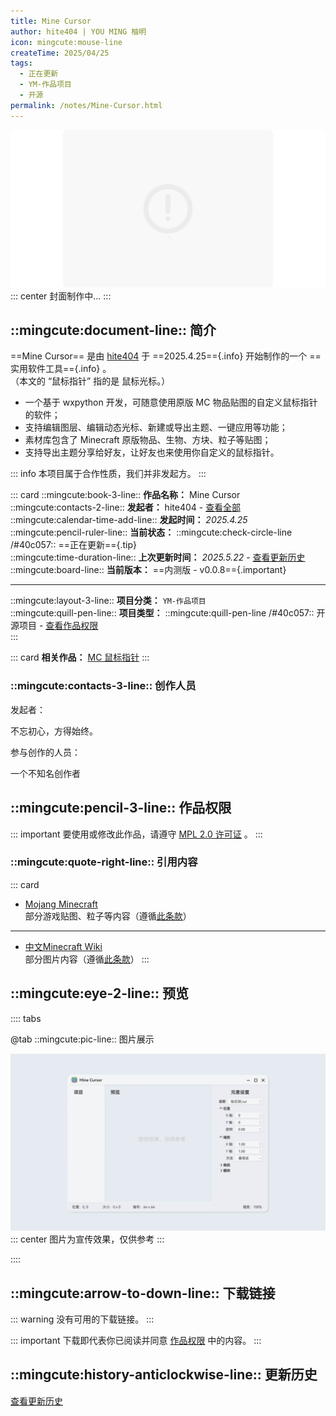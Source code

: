 ```yaml
---
title: Mine Cursor
author: hite404 | YOU MING 柚明
icon: mingcute:mouse-line
createTime: 2025/04/25
tags:
  - 正在更新
  - YM-作品项目
  - 开源
permalink: /notes/Mine-Cursor.html
---
```


![](/rc/no-2.png)
::: center
封面制作中...
:::

## ::mingcute:document-line:: 简介

==Mine Cursor== 是由 [hite404](/friends/) 于 ==2025.4.25=={.info} 开始制作的一个 ==实用软件工具=={.info} 。  
（本文的 “鼠标指针” 指的是 鼠标光标。）

- 一个基于 wxpython 开发，可随意使用原版 MC 物品贴图的自定义鼠标指针的软件；
- 支持编辑图层、编辑动态光标、新建或导出主题、一键应用等功能；
- 素材库包含了 Minecraft 原版物品、生物、方块、粒子等贴图；
- 支持导出主题分享给好友，让好友也来使用你自定义的鼠标指针。

::: info 本项目属于合作性质，我们并非发起方。
:::

::: card
::mingcute:book-3-line:: **作品名称：** Mine Cursor  
::mingcute:contacts-2-line:: **发起者：** hite404 - [查看全部](#创作人员)  
::mingcute:calendar-time-add-line:: **发起时间：** *2025.4.25*  
::mingcute:pencil-ruler-line:: **当前状态：** ::mingcute:check-circle-line /#40c057:: ==正在更新=={.tip}  
::mingcute:time-duration-line:: **上次更新时间：** *2025.5.22* - [查看更新历史](#更新历史)  
::mingcute:board-line:: **当前版本：** ==内测版 - v0.0.8=={.important}

---

::mingcute:layout-3-line:: **项目分类：** `YM-作品项目`  
::mingcute:quill-pen-line:: **项目类型：** ::mingcute:quill-pen-line /#40c057:: 开源项目 - [查看作品权限](#作品权限)  
:::

::: card
**相关作品：** [MC 鼠标指针](/notes/MC-鼠标指针.html)
:::

### ::mingcute:contacts-3-line:: 创作人员

发起者：

<LinkCard title="hite404" icon="/rc/tx-4.png" href="/friends/">
    不忘初心，方得始终。
</LinkCard>

参与创作的人员：

<LinkCard title="YOU MING 柚明" icon="/rc/ym-ys.png" href="/notes/更多/工作室.html#you-ming-柚明">一个不知名创作者</LinkCard>

## ::mingcute:pencil-3-line:: 作品权限

::: important 要使用或修改此作品，请遵守 [MPL 2.0 许可证](https://www.mozilla.org/en-US/MPL/2.0/) 。
:::

### ::mingcute:quote-right-line:: 引用内容

::: card
- [Mojang Minecraft](https://www.minecraft.net/)  
  部分游戏贴图、粒子等内容（遵循[此条款](https://www.minecraft.net/usage-guidelines)）
---
- [中文Minecraft Wiki](https://zh.minecraft.wiki/)  
  部分图片内容（遵循[此条款](https://zh.minecraft.wiki/w/Minecraft_Wiki:%E8%BD%AC%E8%BD%BD%E9%A1%BB%E7%9F%A5)）
:::

## ::mingcute:eye-2-line:: 预览

:::: tabs

@tab ::mingcute:pic-line:: 图片展示

![](/rc/mi-cu-yl.png)
::: center
图片为宣传效果，仅供参考
:::

::::

## ::mingcute:arrow-to-down-line:: 下载链接

::: warning 没有可用的下载链接。
:::

::: important 下载即代表你已阅读并同意 [作品权限](#作品权限) 中的内容。
:::

## ::mingcute:history-anticlockwise-line:: 更新历史

[查看更新历史](/notes/更新历史/Mine-Cursor.html)
